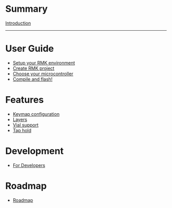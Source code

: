 # Summary

[Introduction](README.md)

---

# User Guide

- [Setup your RMK environment](setup_environment.md)
- [Create RMK project]()
- [Choose your microcontroller]()
- [Compile and flash!]()

# Features
- [Keymap configuration]()
- [Layers]()
- [Vial support]()
- [Tap hold]()

# Development
- [For Developers]()

# Roadmap
- [Roadmap]()
